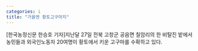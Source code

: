 ```yaml
---
categories: i
title: "가을엔 황토고구마지"
---
```

[한국농정신문 한승호 기자]지난달 27일 전북 고창군 공음면 칠암리의 한 비탈진 밭에서 농민들과 외국인노동자 20여명이 황토에서 키운 고구마를 수확하고 있다.